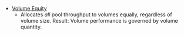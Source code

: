 - [Volume Equity](https://github.com/tvanroo/public-anf-toolbox/blob/main/ANF%20QoS%20Volume%20Equity/ANF-QoS-Autoscale-VolumeEquity.ps1)
    - Allocates _all_ pool throughput to volumes equally, regardless of volume size. Result: Volume performance is governed by volume quantity.
